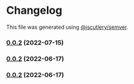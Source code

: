 # Changelog

This file was generated using [@jscutlery/semver](https://github.com/jscutlery/semver).

### [0.0.2](https://github.com/Crate-Network/crate/compare/@crate/ipfs-0.0.1...@crate/ipfs-0.0.2) (2022-07-15)

### [0.0.2](https://github.com/Crate-Network/crate/compare/@crate/ipfs-0.0.1...@crate/ipfs-0.0.2) (2022-06-17)

### [0.0.2](https://github.com/Crate-Network/crate/compare/@crate/ipfs-0.0.1...@crate/ipfs-0.0.2) (2022-06-17)
